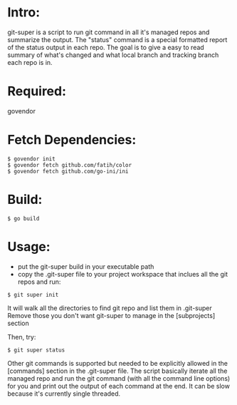 # Intro:
git-super is a script to run git command in all it's managed repos and summarize the output. The "status" command is a special formatted report of the status output in each repo. The goal is to give a easy to read summary of what's changed and what local branch and tracking branch each repo is in.

# Required:

govendor

# Fetch Dependencies:

```
$ govendor init
$ govendor fetch github.com/fatih/color
$ govendor fetch github.com/go-ini/ini 
```

# Build:
```
$ go build
```

# Usage:
* put the git-super build in your executable path
* copy the .git-super file to your project workspace that inclues all the git repos and run:

```
$ git super init
```

It will walk all the directories to find git repo and list them in .git-super
Remove those you don't want git-super to manage in the [subprojects] section

Then, try:

```
$ git super status
```

Other git commands is supported but needed to be explicitly allowed in the [commands] section in the .git-super file. The script basically iterate all the managed repo and run the git command (with all the command line options) for you and print out the output of each command at the end. It can be slow because it's currently single threaded.
